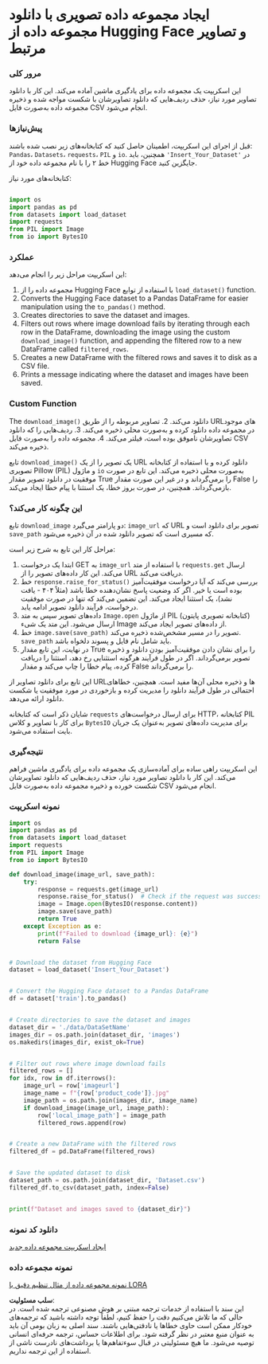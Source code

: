 # ایجاد مجموعه داده تصویری با دانلود مجموعه داده از Hugging Face و تصاویر مرتبط

### مرور کلی

این اسکریپت یک مجموعه داده برای یادگیری ماشین آماده می‌کند. این کار با دانلود تصاویر مورد نیاز، حذف ردیف‌هایی که دانلود تصاویرشان با شکست مواجه شده و ذخیره مجموعه داده به‌صورت فایل CSV انجام می‌شود.

### پیش‌نیازها

قبل از اجرای این اسکریپت، اطمینان حاصل کنید که کتابخانه‌های زیر نصب شده باشند: `Pandas`، `Datasets`، `requests`، `PIL` و `io`. همچنین، باید `'Insert_Your_Dataset'` در خط ۲ را با نام مجموعه داده خود از Hugging Face جایگزین کنید.

کتابخانه‌های مورد نیاز:

```python

import os
import pandas as pd
from datasets import load_dataset
import requests
from PIL import Image
from io import BytesIO
```

### عملکرد

این اسکریپت مراحل زیر را انجام می‌دهد:

1. مجموعه داده را از Hugging Face با استفاده از توابع `load_dataset()` function.
2. Converts the Hugging Face dataset to a Pandas DataFrame for easier manipulation using the `to_pandas()` method.
3. Creates directories to save the dataset and images.
4. Filters out rows where image download fails by iterating through each row in the DataFrame, downloading the image using the custom `download_image()` function, and appending the filtered row to a new DataFrame called `filtered_rows`.
5. Creates a new DataFrame with the filtered rows and saves it to disk as a CSV file.
6. Prints a message indicating where the dataset and images have been saved.

### Custom Function

The `download_image()` دانلود می‌کند.
2. تصاویر مربوطه را از طریق URL‌های موجود در مجموعه داده دانلود کرده و به‌صورت محلی ذخیره می‌کند.
3. ردیف‌هایی را که دانلود تصاویرشان ناموفق بوده است، فیلتر می‌کند.
4. مجموعه داده را به‌صورت فایل CSV ذخیره می‌کند.

تابع `download_image()` یک تصویر را از یک URL دانلود کرده و با استفاده از کتابخانه تصویری Pillow (PIL) و ماژول `io` به‌صورت محلی ذخیره می‌کند. این تابع در صورت موفقیت در دانلود تصویر مقدار True را برمی‌گرداند و در غیر این صورت مقدار False را بازمی‌گرداند. همچنین، در صورت بروز خطا، یک استثنا با پیام خطا ایجاد می‌کند.

### این چگونه کار می‌کند؟

تابع `download_image` دو پارامتر می‌گیرد: `image_url` که URL تصویر برای دانلود است و `save_path` که مسیری است که تصویر دانلود شده در آن ذخیره می‌شود.

مراحل کار این تابع به شرح زیر است:

1. ابتدا یک درخواست GET به `image_url` با استفاده از متد `requests.get` ارسال می‌کند. این کار داده‌های تصویر را از URL دریافت می‌کند.
2. خط `response.raise_for_status()` بررسی می‌کند که آیا درخواست موفقیت‌آمیز بوده است یا خیر. اگر کد وضعیت پاسخ نشان‌دهنده خطا باشد (مثلاً ۴۰۴ - یافت نشد)، یک استثنا ایجاد می‌کند. این تضمین می‌کند که تنها در صورت موفقیت درخواست، فرآیند دانلود تصویر ادامه یابد.
3. داده‌های تصویر سپس به متد `Image.open` از ماژول PIL (کتابخانه تصویری پایتون) ارسال می‌شود. این متد یک شیء Image از داده‌های تصویر ایجاد می‌کند.
4. خط `image.save(save_path)` تصویر را در مسیر مشخص‌شده ذخیره می‌کند. `save_path` باید شامل نام فایل و پسوند دلخواه باشد.
5. در نهایت، این تابع مقدار True را برای نشان دادن موفقیت‌آمیز بودن دانلود و ذخیره تصویر برمی‌گرداند. اگر در طول فرآیند هرگونه استثنایی رخ دهد، استثنا را دریافت کرده، پیام خطا را چاپ می‌کند و مقدار False را برمی‌گرداند.

این تابع برای دانلود تصاویر از URL‌ها و ذخیره محلی آن‌ها مفید است. همچنین، خطاهای احتمالی در طول فرآیند دانلود را مدیریت کرده و بازخوردی در مورد موفقیت یا شکست دانلود ارائه می‌دهد.

شایان ذکر است که کتابخانه `requests` برای ارسال درخواست‌های HTTP، کتابخانه PIL برای کار با تصاویر و کلاس `BytesIO` برای مدیریت داده‌های تصویر به‌عنوان یک جریان بایت استفاده می‌شود.

### نتیجه‌گیری

این اسکریپت راهی ساده برای آماده‌سازی یک مجموعه داده برای یادگیری ماشین فراهم می‌کند. این کار با دانلود تصاویر مورد نیاز، حذف ردیف‌هایی که دانلود تصاویرشان شکست خورده و ذخیره مجموعه داده به‌صورت فایل CSV انجام می‌شود.

### نمونه اسکریپت

```python
import os
import pandas as pd
from datasets import load_dataset
import requests
from PIL import Image
from io import BytesIO

def download_image(image_url, save_path):
    try:
        response = requests.get(image_url)
        response.raise_for_status()  # Check if the request was successful
        image = Image.open(BytesIO(response.content))
        image.save(save_path)
        return True
    except Exception as e:
        print(f"Failed to download {image_url}: {e}")
        return False


# Download the dataset from Hugging Face
dataset = load_dataset('Insert_Your_Dataset')


# Convert the Hugging Face dataset to a Pandas DataFrame
df = dataset['train'].to_pandas()


# Create directories to save the dataset and images
dataset_dir = './data/DataSetName'
images_dir = os.path.join(dataset_dir, 'images')
os.makedirs(images_dir, exist_ok=True)


# Filter out rows where image download fails
filtered_rows = []
for idx, row in df.iterrows():
    image_url = row['imageurl']
    image_name = f"{row['product_code']}.jpg"
    image_path = os.path.join(images_dir, image_name)
    if download_image(image_url, image_path):
        row['local_image_path'] = image_path
        filtered_rows.append(row)


# Create a new DataFrame with the filtered rows
filtered_df = pd.DataFrame(filtered_rows)


# Save the updated dataset to disk
dataset_path = os.path.join(dataset_dir, 'Dataset.csv')
filtered_df.to_csv(dataset_path, index=False)


print(f"Dataset and images saved to {dataset_dir}")
```

### دانلود کد نمونه 
[ایجاد اسکریپت مجموعه داده جدید](../../../../code/04.Finetuning/generate_dataset.py)

### نمونه مجموعه داده
[نمونه مجموعه داده از مثال تنظیم دقیق با LORA](../../../../code/04.Finetuning/olive-ort-example/dataset/dataset-classification.json)

**سلب مسئولیت**:  
این سند با استفاده از خدمات ترجمه مبتنی بر هوش مصنوعی ترجمه شده است. در حالی که ما تلاش می‌کنیم دقت را حفظ کنیم، لطفاً توجه داشته باشید که ترجمه‌های خودکار ممکن است حاوی خطاها یا نادقتی‌هایی باشند. سند اصلی به زبان بومی آن باید به عنوان منبع معتبر در نظر گرفته شود. برای اطلاعات حساس، ترجمه حرفه‌ای انسانی توصیه می‌شود. ما هیچ مسئولیتی در قبال سوءتفاهم‌ها یا برداشت‌های نادرست ناشی از استفاده از این ترجمه نداریم.